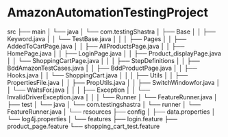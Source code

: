 # AmazonAutomationTestingProject
src
├── main
│   └── java
│       └── com.testingShastra
│           ├── Base
│           │   ├── Keyword.java
│           │   └── TestBase.java
│           │
│           ├── Pages
│           │   ├── AddedToCartPage.java
│           │   ├── AllProductsPage.java
│           │   ├── HomePage.java
│           │   ├── LoginPage.java
│           │   ├── Product_displayPage.java
│           │   └── ShoppingCartPage.java
│           │
│           ├── StepDefinitions
│           │   ├── BddAmazonTestCases.java
│           │   ├── BddProductPage.java
│           │   ├── Hooks.java
│           │   └── ShoppingCart.java
│           │
│           ├── Utils
│           │   ├── PropertiesFile.java
│           │   ├── PropUtils.java
│           │   ├── SwitchWindowfor.java
│           │   └── WaitsFor.java
│           │
│           ├── Exception
│           │   └── InvalidDriverException.java
│           │
│           └── Runner
│               └── FeatureRunner.java
│
├── test
│   └── java
│       └── com.testingshastra
│           └── runner
│               └── FeatureRunner.java
│
└── resources
    ├── config
    │   ├── data.properties
    │   └── log4j.properties
    │
    └── features
        ├── login.feature
        ├── product_page.feature
        └── shopping_cart_test.feature
